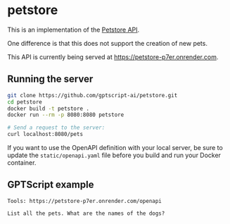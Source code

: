 # petstore

This is an implementation of the [Petstore API](https://github.com/OAI/OpenAPI-Specification/blob/66fe9db36115bbf5425892aaaac6dba5e3c5df59/examples/v3.0/petstore.yaml).

One difference is that this does not support the creation of new pets.

This API is currently being served at https://petstore-p7er.onrender.com.

## Running the server

```bash
git clone https://github.com/gptscript-ai/petstore.git
cd petstore
docker build -t petstore .
docker run --rm -p 8080:8080 petstore

# Send a request to the server:
curl localhost:8080/pets
```

If you want to use the OpenAPI definition with your local server, be sure to update the `static/openapi.yaml`
file before you build and run your Docker container.

## GPTScript example

```
Tools: https://petstore-p7er.onrender.com/openapi

List all the pets. What are the names of the dogs?
```
